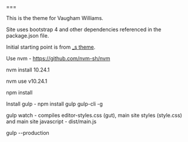 ===

This is the theme for Vaugham Williams. 

Site uses bootstrap 4 and other dependencies referenced in the package.json file. 

Initial starting point is from [_s theme](https://underscores.me/).

Use nvm - https://github.com/nvm-sh/nvm

nvm install 10.24.1

nvm use v10.24.1

npm install 

Install gulp - npm install gulp gulp-cli -g

gulp watch - compiles editor-styles.css (gut), main site styles (style.css) and main site javascript - dist/main.js

gulp --production 




